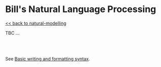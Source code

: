 # Bill's Natural Language Processing

[<< back to natural-modelling](https://bill-richards.github.io/natural-modelling/)

TBC ... 
<br /><br /><br /><br />

See [Basic writing and formatting syntax](https://docs.github.com/en/github/writing-on-github/getting-started-with-writing-and-formatting-on-github/basic-writing-and-formatting-syntax).

